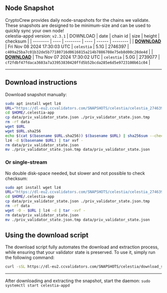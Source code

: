 ## Node Snapshot
CryptoCrew provides daily node-snapshots for the chains we validate. These snapshots are designed to be minimum-size and can be used to quickly sync your own node!  
celestia-appd version: `v2.3.1`
| DOWNLOAD | date | chain id | size | height | checksum |
| -------- | ---- | -------- | ---- | ------ | -------- |
| **[DOWNLOAD](https://dl-eu2.ccvalidators.com/SNAPSHOTS/celestia/celestia_2746397.tar.lz4)** | Fri Nov 08 2024 17:30:03 UTC | `celestia` | 5.1G | 2746397 | `c409a25ba7c01b32de5b77180716d0616815a214b7886708e75eb8d00c28de4d` |
| **[DOWNLOAD](https://dl-eu2.ccvalidators.com/SNAPSHOTS/celestia/celestia_2739077.tar.lz4)** | Thu Nov 07 2024 17:30:02 UTC | `celestia` | 5.0G | 2739077 | `cf2fdbf47fdaca3603a7a33953830420ffd5b52bcda285e6d5e9723100b61c04` |

---

## Download instructions
Download snapshot manually:
```sh
sudo apt install wget lz4
URL="https://dl-eu2.ccvalidators.com/SNAPSHOTS/celestia/celestia_2746397.tar.lz4"
cd $HOME/.celestia-app
cp data/priv_validator_state.json ./priv_validator_state.json.tmp
rm -rf data
wget $URL
wget $URL.sha256
echo $(cat $(basename $URL.sha256)) $(basename $URL) | sha256sum --check
lz4 -d $(basename $URL) | tar xvf -
rm data/priv_validator_state.json
mv ./priv_validator_state.json.tmp data/priv_validator_state.json
```

### Or single-stream
No double disk-space needed, but slower and not possible to check checksum:
```sh
sudo apt install wget lz4
URL="https://dl-eu2.ccvalidators.com/SNAPSHOTS/celestia/celestia_2746397.tar.lz4"
cd $HOME/.celestia-app
cp data/priv_validator_state.json ./priv_validator_state.json.tmp
rm -rf data
wget -O - $URL | lz4 -d | tar -xvf -
rm data/priv_validator_state.json
mv ./priv_validator_state.json.tmp data/priv_validator_state.json
```





## Using the download script

The download script fully automates the download and extraction process, while ensuring that your validator state is preserved. To use it, simply run the following command:
```sh
curl -sSL https://dl-eu2.ccvalidators.com/SNAPSHOTS/celestia/download_snapshot.sh | bash
```
---

After downloading and extracting the snapshot, start the daemon: `sudo systemctl start celestia-appd`

